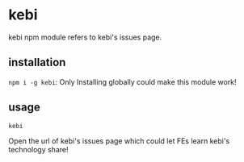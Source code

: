 # kebi

kebi npm module refers to kebi's issues page.

## installation

`npm i -g kebi`: Only Installing globally could make this module work!

## usage

```shell
kebi
```

Open the url of kebi's issues page which could let FEs learn kebi's technology share!

